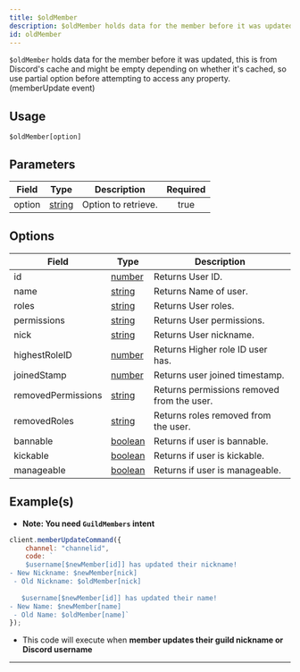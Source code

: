 ```yaml
---
title: $oldMember
description: $oldMember holds data for the member before it was updated, this is from Discord's cache and might be empty depending on whether it's cached, so use partial option before attempting to access any property. (memberUpdate event)
id: oldMember
---
```


`$oldMember` holds data for the member before it was updated, this is from Discord's cache and might be empty depending on
whether it's cached, so use partial option before attempting to access any property. (memberUpdate event)

## Usage

```aoi
$oldMember[option]
```

## Parameters

| Field  | Type                                                                                              | Description         | Required |
| ------ | ------------------------------------------------------------------------------------------------- | ------------------- | :------: |
| option | [string](https://developer.mozilla.org/en-US/docs/Web/JavaScript/Reference/Global_Objects/String) | Option to retrieve. |   true   |

## Options

| Field              | Type                                                                                                | Description                                |
| ------------------ | --------------------------------------------------------------------------------------------------- | ------------------------------------------ |
| id                 | [number](https://developer.mozilla.org/en-US/docs/Web/JavaScript/Reference/Global_Objects/Number)   | Returns User ID.                           |
| name               | [string](https://developer.mozilla.org/en-US/docs/Web/JavaScript/Reference/Global_Objects/String)   | Returns Name of user.                      |
| roles              | [string](https://developer.mozilla.org/en-US/docs/Web/JavaScript/Reference/Global_Objects/String)   | Returns User roles.                        |
| permissions        | [string](https://developer.mozilla.org/en-US/docs/Web/JavaScript/Reference/Global_Objects/String)   | Returns User permissions.                  |
| nick               | [string](https://developer.mozilla.org/en-US/docs/Web/JavaScript/Reference/Global_Objects/String)   | Returns User nickname.                     |
| highestRoleID      | [number](https://developer.mozilla.org/en-US/docs/Web/JavaScript/Reference/Global_Objects/Number)   | Returns Higher role ID user has.           |
| joinedStamp        | [number](https://developer.mozilla.org/en-US/docs/Web/JavaScript/Reference/Global_Objects/Number)   | Returns user joined timestamp.             |
| removedPermissions | [string](https://developer.mozilla.org/en-US/docs/Web/JavaScript/Reference/Global_Objects/String)   | Returns permissions removed from the user. |
| removedRoles       | [string](https://developer.mozilla.org/en-US/docs/Web/JavaScript/Reference/Global_Objects/String)   | Returns roles removed from the user.       |
| bannable           | [boolean](https://developer.mozilla.org/en-US/docs/Web/JavaScript/Reference/Global_Objects/Boolean) | Returns if user is bannable.               |
| kickable           | [boolean](https://developer.mozilla.org/en-US/docs/Web/JavaScript/Reference/Global_Objects/Boolean) | Returns if user is kickable.               |
| manageable         | [boolean](https://developer.mozilla.org/en-US/docs/Web/JavaScript/Reference/Global_Objects/Boolean) | Returns if user is manageable.             |

## Example(s)

-   **Note: You need `GuildMembers` intent**

```js
client.memberUpdateCommand({
    channel: "channelid",
    code: `
    $username[$newMember[id]] has updated their nickname!
- New Nickname: $newMember[nick]
 - Old Nickname: $oldMember[nick]
 
   $username[$newMember[id]] has updated their name!
- New Name: $newMember[name]
 - Old Name: $oldMember[name]`
});
```

-   This code will execute when **member updates their guild nickname or Discord username**

---
